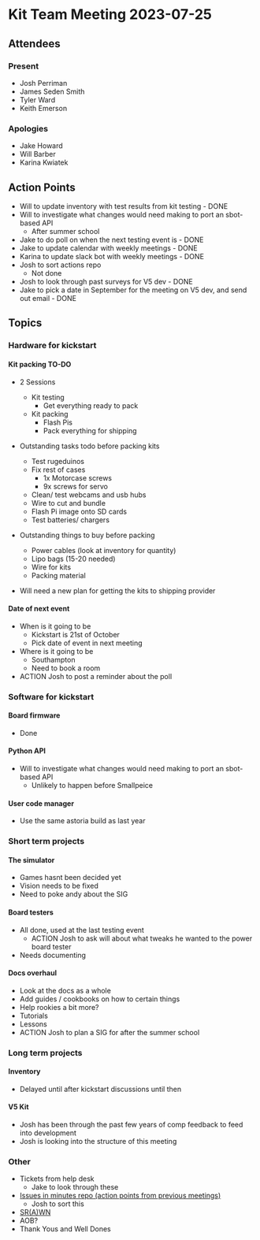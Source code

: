 # Kit Team Meeting 2023-07-25

## Attendees

### Present

- Josh Perriman
- James Seden Smith
- Tyler Ward
- Keith Emerson

### Apologies

- Jake Howard
- Will Barber
- Karina Kwiatek

## Action Points

- Will to update inventory with test results from kit testing - DONE
- Will to investigate what changes would need making to port an sbot-based API
    - After summer school
- Jake to do poll on when the next testing event is - DONE
- Jake to update calendar with weekly meetings - DONE
- Karina to update slack bot with weekly meetings - DONE
- Josh to sort actions repo
    - Not done
- Josh to look through past surveys for V5 dev - DONE
- Jake to pick a date in September for the meeting on V5 dev, and send out email - DONE

## Topics

### Hardware for kickstart

#### Kit packing TO-DO

- 2 Sessions
    - Kit testing
        - Get everything ready to pack
    - Kit packing
        - Flash Pis
        - Pack everything for shipping

- Outstanding tasks todo before packing kits
    - Test rugeduinos
    - Fix rest of cases
        - 1x Motorcase screws
        - 9x screws for servo
    - Clean/ test webcams and usb hubs
    - Wire to cut and bundle
    - Flash Pi image onto SD cards
    - Test batteries/ chargers
- Outstanding things to buy before packing
    - Power cables (look at inventory for quantity)
    - Lipo bags (15-20 needed)
    - Wire for kits
    - Packing material
- Will need a new plan for getting the kits to shipping provider

#### Date of next event

- When is it going to be
    - Kickstart is 21st of October
    - Pick date of event in next meeting
- Where is it going to be
    - Southampton
    - Need to book a room
- ACTION Josh to post a reminder about the poll


### Software for kickstart

#### Board firmware

- Done

#### Python API

- Will to investigate what changes would need making to port an sbot-based API
    - Unlikely to happen before Smallpeice

#### User code manager

- Use the same astoria build as last year

### Short term projects

#### The simulator

- Games hasnt been decided yet
- Vision needs to be fixed
- Need to poke andy about the SIG

#### Board testers

- All done, used at the last testing event
    - ACTION Josh to ask will about what tweaks he wanted to the power board tester
- Needs documenting

#### Docs overhaul

- Look at the docs as a whole
- Add guides / cookbooks on how to certain things
- Help rookies a bit more?
- Tutorials
- Lessons
- ACTION Josh to plan a SIG for after the summer school

### Long term projects

#### Inventory

- Delayed until after kickstart discussions until then

#### V5 Kit

- Josh has been through the past few years of comp feedback to feed into development
- Josh is looking into the structure of this meeting

### Other

- Tickets from help desk
    - Jake to look through these
- [Issues in minutes repo (action points from previous meetings)](https://github.com/srobo/kit-team-minutes/issues)
    - Josh to sort this
- [SR(A)WN](https://github.com/srobo/srawn/issues)
- AOB?
- Thank Yous and Well Dones
